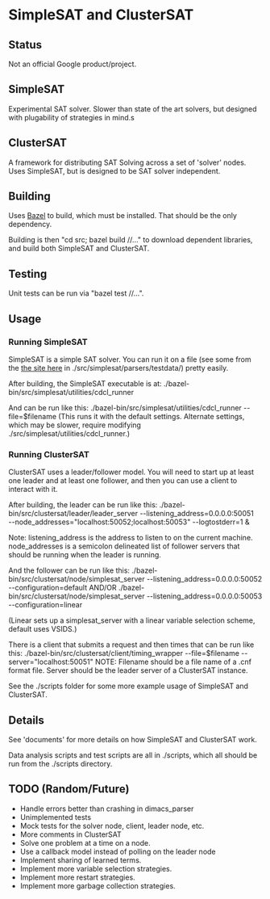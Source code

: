# SimpleSAT and ClusterSAT

## Status

Not an official Google product/project.

## SimpleSAT

Experimental SAT solver.  Slower than state of the art solvers, but designed with plugability of strategies in mind.s

## ClusterSAT

A framework for distributing SAT Solving across a set of 'solver' nodes.  Uses SimpleSAT, but is designed to be
SAT solver independent.

## Building

Uses [Bazel](https://bazel.build/) to build, which must be installed.  That should be the only dependency.

Building is then "cd src; bazel build //..." to download dependent libraries, and build both SimpleSAT and ClusterSAT.

## Testing

Unit tests can be run via "bazel test //...".

## Usage

### Running SimpleSAT

SimpleSAT is a simple SAT solver.  You can run it on a file (see some from the [the site here](https://www.cs.ubc.ca/~hoos/SATLIB/benchm.html) in ./src/simplesat/parsers/testdata/) pretty easily.

After building, the SimpleSAT executable is at:
./bazel-bin/src/simplesat/utilities/cdcl_runner

And can be run like this:
./bazel-bin/src/simplesat/utilities/cdcl_runner --file=$filename
(This runs it with the default settings.  Alternate settings, which may be slower, require modifying ./src/simplesat/utilities/cdcl_runner.)

### Running ClusterSAT

ClusterSAT uses a leader/follower model.  You will need to start up at least one leader
and at least one follower, and then you can use a client to interact with it.

After building, the leader can be run like this:
./bazel-bin/src/clustersat/leader/leader_server --listening_address=0.0.0.0:50051 \
   --node_addresses="localhost:50052;localhost:50053" --logtostderr=1 &

Note:  listening_address is the address to listen to on the current machine.
node_addresses is a semicolon delineated list of follower servers that should be running
when the leader is running.

And the follower can be run like this:
./bazel-bin/src/clustersat/node/simplesat_server --listening_address=0.0.0.0:50052 --configuration=default
AND/OR
./bazel-bin/src/clustersat/node/simplesat_server --listening_address=0.0.0.0:50053 --configuration=linear

(Linear sets up a simplesat_server with a linear variable selection scheme, default
uses VSIDS.)

There is a client that submits a request and then times that can be run like this:
./bazel-bin/src/clustersat/client/timing_wrapper --file=$filename --server="localhost:50051"
NOTE:  Filename should be a file name of a .cnf format file.  Server should be the leader server of a ClusterSAT instance.

See the ./scripts folder for some more example usage of SimpleSAT and ClusterSAT.

## Details

See 'documents' for more details on how SimpleSAT and ClusterSAT work.

Data analysis scripts and test scripts are all in ./scripts, which all should be run
from the ./scripts directory.

## TODO (Random/Future)

- Handle errors better than crashing in dimacs_parser
- Unimplemented tests
- Mock tests for the solver node, client, leader node, etc.
- More comments in ClusterSAT
- Solve one problem at a time on a node.
- Use a callback model instead of polling on the leader node
- Implement sharing of learned terms.
- Implement more variable selection strategies.
- Implement more restart strategies.
- Implement more garbage collection strategies.
